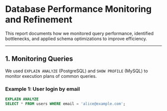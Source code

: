 # Database Performance Monitoring and Refinement

This report documents how we monitored query performance, identified bottlenecks, and applied schema optimizations to improve efficiency.

---

## 1. Monitoring Queries

We used `EXPLAIN ANALYZE` (PostgreSQL) and `SHOW PROFILE` (MySQL) to monitor execution plans of common queries.

### Example 1: User login by email
```sql
EXPLAIN ANALYZE
SELECT * FROM users WHERE email = 'alice@example.com';
